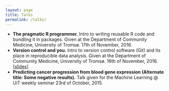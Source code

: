 ```yaml
---
layout: page
title: Talks
permalink: /talks/
---
```


* __The pragmatic R programmer.__
Intro to writing reusable R code and bundling it in packages. Given at the Department of Community Medicine, University of Tromsø. 17th of November, 2016.
* __Version control and you.__
Intro to version control software (Git) and its place in reproducible data analysis. Given at the Department of Community Medicine, University of Tromsø. 16th of November, 2016. \[[slides](/assets/pdfs/version_control_and_you.pdf)\]
* __Predicting cancer progression from blood gene expression (Alternate title: Some negative results).__
Talk given for the Machine Learning @ UiT weekly seminar 23rd of October, 2015.
